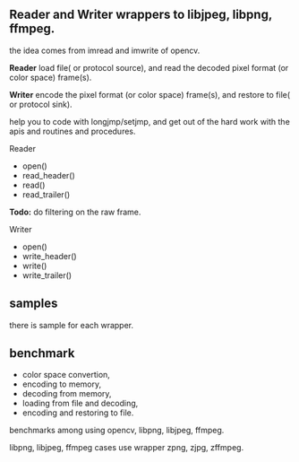 ## **Reader** and **Writer** wrappers to libjpeg, libpng, ffmpeg.

the idea comes from imread and imwrite of opencv.

**Reader** load file( or protocol source), and read the decoded pixel format (or color space) frame(s).

**Writer** encode the pixel format (or color space) frame(s), and restore to file( or protocol sink).

help you to code with longjmp/setjmp, and get out of the hard work with the apis and routines and procedures.

Reader 
- open()
- read_header()
- read()
- read_trailer()

**Todo:** do filtering on the raw frame.

Writer
- open()
- write_header()
- write()
- write_trailer()

  
## samples
there is sample for each wrapper.

## benchmark
- color space convertion, 
- encoding to memory, 
- decoding from memory, 
- loading from file and decoding, 
- encoding and restoring to file. 

benchmarks among using opencv, libpng, libjpeg, ffmpeg.

libpng, libjpeg, ffmpeg cases use wrapper zpng, zjpg, zffmpeg.



